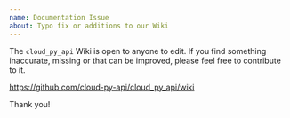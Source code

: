 ```yaml
---
name: Documentation Issue
about: Typo fix or additions to our Wiki
---
```


The `cloud_py_api` Wiki is open to anyone to edit. If you find something inaccurate,
missing or that can be improved, please feel free to contribute to it.

https://github.com/cloud-py-api/cloud_py_api/wiki

Thank you!
